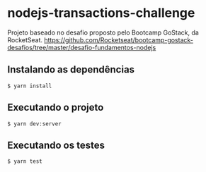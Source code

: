 # nodejs-transactions-challenge

Projeto baseado no desafio proposto pelo Bootcamp GoStack, da RocketSeat. https://github.com/Rocketseat/bootcamp-gostack-desafios/tree/master/desafio-fundamentos-nodejs

## Instalando as dependências

```
$ yarn install
```

## Executando o projeto

```
$ yarn dev:server
```

## Executando os testes

```
$ yarn test
```
